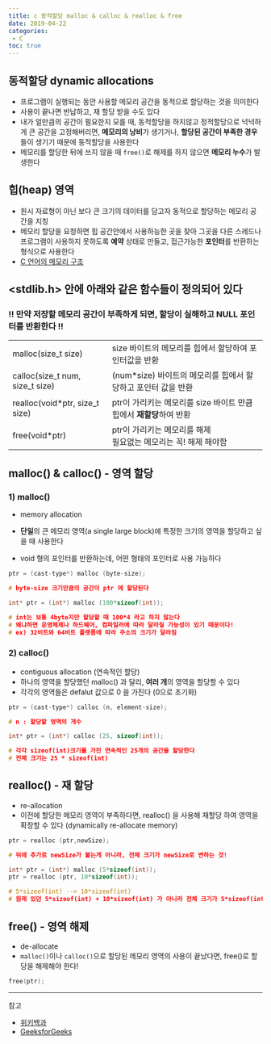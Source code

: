 ```yaml
---
title: c 동적할당 malloc & calloc & realloc & free
date: 2019-04-22
categories:
 - C
toc: true
---
```




## 동적할당 dynamic allocations

- 프로그램이 실행되는 동안 사용할 메모리 공간을 동적으로 할당하는 것을 의미한다
- 사용이 끝나면 반납하고, 재 할당 받을 수도 있다
- 내가 얼만큼의 공간이 필요한지 모를 때, 동적할당을 하지않고 정적할당으로 넉넉하게 큰 공간을 고정해버리면, **메모리의 낭비**가 생기거나, **할당된 공간이 부족한 경우**들이 생기기  때문에 동적할당을 사용한다
- 메모리를 할당한 뒤에 쓰지 않을 때 `free()`로 해제를 하지 않으면 **메모리 누수**가 발생한다





## 힙(heap) 영역

- 원시 자료형이 아닌 보다 큰 크기의 데이터를 담고자 동적으로 할당하는 메모리 공간을 지칭
- 메모리 할당을 요청하면 힙 공간안에서 사용하능한 곳을 찾아 그곳을 다른 스레드나 프로그램이 사용하지 못하도록 **예약** 상태로 만들고, 접근가능한 **포인터**를 반환하는 형식으로 사용한다
- [C 언어의 메모리 구조](#)





## <stdlib.h> 안에 아래와 같은 함수들이 정의되어 있다

### !! 만약 저장할 메모리 공간이 부족하게 되면, 할당이 실해하고 NULL 포인터를 반환한다 !!

<table>
    <tr>
        <td>malloc(size_t size)</td>
        <td>size 바이트의 메모리를 힙에서 할당하여 포인터값을 반환</td>
    </tr>
    <tr>
        <td>calloc(size_t num, size_t size)</td>
        <td>(num*size) 바이트의 메모리를 힙에서 할당하고 포인터 값을 반환</td>
    </tr>
    <tr>
        <td>realloc(void*ptr, size_t size)</td>
        <td>ptr이 가리키는 메모리를 size 바이트 만큼 힙에서 <strong>재할당</strong>하여 반환</td>
    </tr>
    <tr>
        <td>free(void*ptr)</td>
        <td>ptr이 가리키는 메모리를 해제<br/> 필요없는 메모리는 꼭! 해제 해야함</td>
    </tr>
</table>





## malloc() & calloc() - 영역 할당

### 1) malloc()

- memory allocation

- **단일**의 큰 메모리 영역(a single large block)에 특정한 크기의 영역을 할당하고 싶을 때 사용한다 

- void 형의 포인터를 반환하는데, 어떤 형태의 포인터로 사용 가능하다

  

```c
ptr = (cast-type*) malloc (byte-size);

# byte-size 크기만큼의 공간이 ptr 에 할당된다
```

```c
int* ptr = (int*) malloc (100*sizeof(int));

# int는 보통 4byte지만 할당할 때 100*4 라고 하지 않는다
# 왜냐하면 운영체제나 하드웨어, 컴파일러에 따라 달라질 가능성이 있기 때문이다!
# ex) 32비트와 64비트 플랫폼에 따라 주소의 크기가 달라짐 
```



### 2) calloc()

- contiguous allocation (연속적인 할당)
- 하나의 영역을 할당했던 malloc() 과 달리, **여러 개**의 영역을 할당할 수 있다
- 각각의 영역들은 defalut 값으로 0 을 가진다 (0으로 초기화)

```c
ptr = (cast-type*) calloc (n, element-size);

# n : 할당할 영역의 개수
```

```c
int* ptr = (int*) calloc (25, sizeof(int));

# 각각 sizeof(int)크기를 가진 연속적인 25개의 공간을 할당한다
# 전체 크기는 25 * sizeof(int)
```







## realloc() - 재 할당

- re-allocation
- 이전에 할당한 메모리 영역이 부족하다면, realloc() 을 사용해 재할당 하여 영역을 확장할 수 있다 (dynamically re-allocate memory)

```c
ptr = realloc (ptr,newSize);

# 뒤에 추가로 newSize가 붙는게 아니라, 전체 크기가 newSize로 변하는 것!
```

```c
int* ptr = (int*) malloc (5*sizeof(int));
ptr = realloc (ptr, 10*sizeof(int));

# 5*sizeof(int) --> 10*sizeof(int)
# 원래 있던 5*sizeof(int) + 10*sizeof(int) 가 아니라 전체 크기가 5*sizeof(int) 에서 10*sizeof(int)로 재할당 된다
```





## free() - 영역 해제

- de-allocate
- `malloc()`이나 `calloc()`으로 할당된 메모리 영역의 사용이 끝났다면, free()로 할당을 해제해야 한다!

```c
free(ptr);
```








<hr/>

참고

- [위키백과](<https://ko.wikipedia.org/wiki/%EB%8F%99%EC%A0%81_%EB%A9%94%EB%AA%A8%EB%A6%AC_%ED%95%A0%EB%8B%B9>)
- [GeeksforGeeks](<https://www.geeksforgeeks.org/dynamic-memory-allocation-in-c-using-malloc-calloc-free-and-realloc/>)